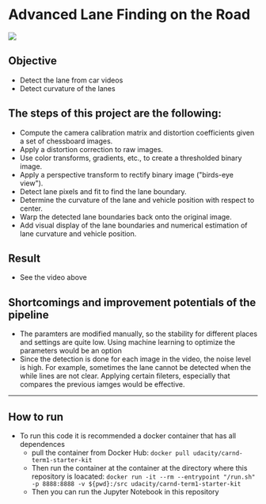 # Advanced Lane Finding on the Road


<img src="./test_videos_output/project_video.gif">



## Objective 

- Detect the lane from car videos
- Detect curvature of the lanes

## The steps of this project are the following:

- Compute the camera calibration matrix and distortion coefficients given a set of chessboard images.
- Apply a distortion correction to raw images.
- Use color transforms, gradients, etc., to create a thresholded binary image.
- Apply a perspective transform to rectify binary image ("birds-eye view").
- Detect lane pixels and fit to find the lane boundary.
- Determine the curvature of the lane and vehicle position with respect to center.
- Warp the detected lane boundaries back onto the original image.
- Add visual display of the lane boundaries and numerical estimation of lane curvature and vehicle position.


## Result 

- See the video above


## Shortcomings and improvement potentials of the pipeline

- The paramters are modified manually, so the stability for different places and settings are quite low. Using machine learning to optimize the parameters would be an option
- Since the detection is done for each image in the video, the noise level is high. For example, sometimes the lane cannot be detected when the while lines are not clear. Applying certain fileters, especially that compares the previous iamges would be effective. 



<hr>

## How to run 

- To run this code it is recommended a docker container that has all dependences 
    - pull the container from Docker Hub:   `docker pull udacity/carnd-term1-starter-kit`
    - Then run the container at the container at the directory where this repository is loacated: `docker run -it --rm --entrypoint "/run.sh" -p 8888:8888 -v ${pwd}:/src udacity/carnd-term1-starter-kit` 
    - Then you can run the Jupyter Notebook in this repository